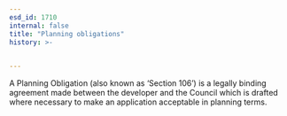 ```yaml
---
esd_id: 1710
internal: false
title: "Planning obligations"
history: >-
  

---
```


A Planning Obligation (also known as ‘Section 106’) is a legally binding agreement made between the developer and the Council which is drafted where necessary to make an application acceptable in planning terms.

